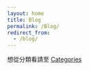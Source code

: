 ```yaml
---
layout: home
title: Blog
permalink: /Blog/
redirect_from:
  - /blog/
---
```


想從分類看請至 [Categories](/Categories)
